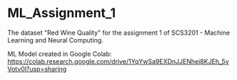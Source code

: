 # ML_Assignment_1
The dataset "Red Wine Quality" for the assignment 1 of SCS3201 - Machine Learning and Neural Computing.  

ML Model created in Google Colab: https://colab.research.google.com/drive/1YqYwSa9EXDnJJENhej8KJEh_5vVotv0l?usp=sharing 

